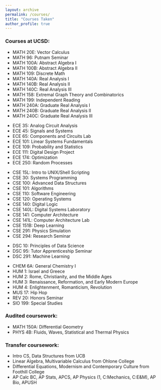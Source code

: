 ```yaml
---
layout: archive
permalink: /courses/
title: "Courses Taken"
author_profile: true
---
```


### Courses at UCSD:

- MATH 20E: Vector Calculus
- MATH 96: Putnam Seminar
- MATH 100A: Abstract Algebra I
- MATH 100B: Abstract Algebra II
- MATH 109: Discrete Math
- MATH 140A: Real Analysis I
- MATH 140B: Real Analysis II
- MATH 140C: Real Analysis III
- MATH 158: Extremal Graph Theory and Combinatorics
- MATH 199: Independent Reading
- MATH 240A: Graduate Real Analysis I
- MATH 240B: Graduate Real Analysis II
- MATH 240C: Graduate Real Analysis III

<!-- -->

- ECE 35: Analog Circuit Analysis
- ECE 45: Signals and Systems
- ECE 65: Components and Circuits Lab
- ECE 101: Linear Systems Fundamentals
- ECE 109: Probability and Statistics
- ECE 111: Digital Design Project
- ECE 174: Optimization
- ECE 250: Random Processes

<!-- -->

- CSE 15L: Intro to UNIX/Shell Scripting
- CSE 30: Systems Programming
- CSE 100: Advanced Data Structures
- CSE 101: Algorithms
- CSE 110: Software Engineering
- CSE 120: Operating Systems
- CSE 140: Digital Logic
- CSE 140L: Digital Systems Laboratory
- CSE 141: Computer Architecture
- CSE 141L: Computer Architecture Lab
- CSE 151B: Deep Learning
- CSE 291: Physics Simulation
- CSE 294: Research Seminar

<!-- -->

- DSC 10: Principles of Data Science
- DSC 95: Tutor Apprenticeship Seminar
- DSC 291: Machine Learning

<!-- -->

- CHEM 6A: General Chemistry I
- HUM 1: Israel and Greece
- HUM 2: Rome, Christianity, and the Middle Ages
- HUM 3: Renaissance, Reformation, and Early Modern Europe
- HUM 4: Enlightenment, Romanticism, Revolution
- MUS 17: Hip Hop
- REV 20: Honors Seminar
- SIO 199: Special Studies

<!-- -->

### Audited coursework:
- MATH 150A: Differential Geometry
- PHYS 4B: Fluids, Waves, Statistical and Thermal Physics

<!-- -->

### Transfer coursework:

- Intro CS, Data Structures from UCB
- Linear Algebra, Multivariable Calculus from Ohlone College
- Differential Equations, Modernism and Contemporary Culture from Foothill College
- AP Calc BC, AP Stats, APCS, AP Physics (1, C:Mechanics, C:E&M), AP Bio, APUSH
